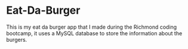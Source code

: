 # Eat-Da-Burger
This is my eat da burger app that I made during the Richmond coding bootcamp, it uses a MySQL database to store the information about the burgers.

